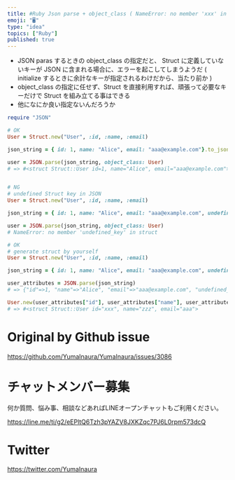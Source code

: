 ```yaml
---
title: #Ruby Json parse + object_class ( NameError: no member 'xxx' in  ) ( e
emoji: "🖥"
type: "idea"
topics: ["Ruby"]
published: true
---
```


- JSON paras するときの object_class の指定だと、 Struct に定義していないキーが JSON に含まれる場合に、エラーを起こしてしまうようだ ( initialize するときに余計なキーが指定されるわけだから、当たり前か )
- object_class の指定に任せず、Struct を直接利用すれば、頑張って必要なキーだけで Struct を組み立てる事はできる
- 他になにか良い指定ないんだろうか

```rb
require "JSON"

# OK
User = Struct.new("User", :id, :name, :email)

json_string = { id: 1, name: "Alice", email: "aaa@example.com"}.to_json

user = JSON.parse(json_string, object_class: User)
# => #<struct Struct::User id=1, name="Alice", email="aaa@example.com">


# NG
# undefined Struct key in JSON
User = Struct.new("User", :id, :name, :email)

json_string = { id: 1, name: "Alice", email: "aaa@example.com", undefined_key: "xxx"}.to_json

user = JSON.parse(json_string, object_class: User)
# NameError: no member 'undefined_key' in struct

# OK
# generate struct by yourself
User = Struct.new("User", :id, :name, :email)

json_string = { id: 1, name: "Alice", email: "aaa@example.com", undefined_key: "xxx"}.to_json

user_attributes = JSON.parse(json_string)
# => {"id"=>1, "name"=>"Alice", "email"=>"aaa@example.com", "undefined_key"=>"xxx"}

User.new(user_attributes["id"], user_attributes["name"], user_attributes["email"])
# => #<struct Struct::User id="xxx", name="zzz", email="aaa">

```

# Original by Github issue

https://github.com/YumaInaura/YumaInaura/issues/3086











<!-- Update From Qiita API -->

# チャットメンバー募集


何か質問、悩み事、相談などあればLINEオープンチャットもご利用ください。

https://line.me/ti/g2/eEPltQ6Tzh3pYAZV8JXKZqc7PJ6L0rpm573dcQ





# Twitter


https://twitter.com/YumaInaura


<!-- Update From Qiita API -->


